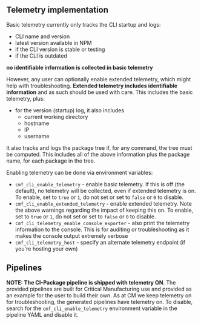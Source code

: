 ## Telemetry implementation
Basic telemetry currently only tracks the CLI startup and logs:

- CLI name and version
- latest version available in NPM
- if the CLI version is stable or testing
- if the CLI is outdated

**no identifiable information is collected in basic telemetry**

However, any user can optionally enable extended telemetry, which might help with troubleshooting. **Extended telemetry includes identifiable information** and as such should be used with care. This includes the basic telemetry, plus:

- for the version (startup) log, it also includes
    - current working directory
    - hostname
    - IP
    - username

It also tracks and logs the package tree if, for any command, the tree must be computed. This includes all of the above information plus the package name, for each package in the tree.

Enabling telemetry can be done via environment variables:

- `cmf_cli_enable_telemetry` - enable basic telemetry. If this is off (the default), no telemetry will be collected, even if extended telemetry is on. To enable, set to `true` or `1`, do not set or set to `false` or `0` to disable.
- `cmf_cli_enable_extended_telemetry` - enable extended telemetry. Note the above warnings regarding the impact of keeping this on. To enable, set to `true` or `1`, do not set or set to `false` or `0` to disable.
- `cmf_cli_telemetry_enable_console_exporter` - also print the telemetry information to the console. This is for auditing or troubleshooting as it makes the console output extremely verbose
- `cmf_cli_telemetry_host` - specify an alternate telemetry endpoint (if you're hosting your own)

## Pipelines
**NOTE: The CI-Package pipeline is shipped with telemetry ON**. The provided pipelines are built for Critical Manufacturing use and provided as an example for the user to build their own. As at CM we keep telemetry on for troubleshooting, the generated pipelines have telemetry on. To disable, search for the `cmf_cli_enable_telemetry` environment variable in the pipeline YAML and disable it.